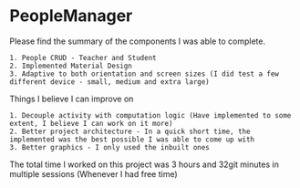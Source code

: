 # PeopleManager

Please find the summary of the components I was able to complete.

    1. People CRUD - Teacher and Student
    2. Implemented Material Design
    3. Adaptive to both orientation and screen sizes (I did test a few different device - small, medium and extra large)

Things I believe I can improve on

    1. Decouple activity with computation logic (Have implemented to some extent, I believe I can work on it more)
    2. Better project architecture - In a quick short time, the implemented was the best possible I was able to come up with
    3. Better graphics - I only used the inbuilt ones

The total time I worked on this project was 3 hours and 32git  minutes in multiple sessions (Whenever I had free time)
